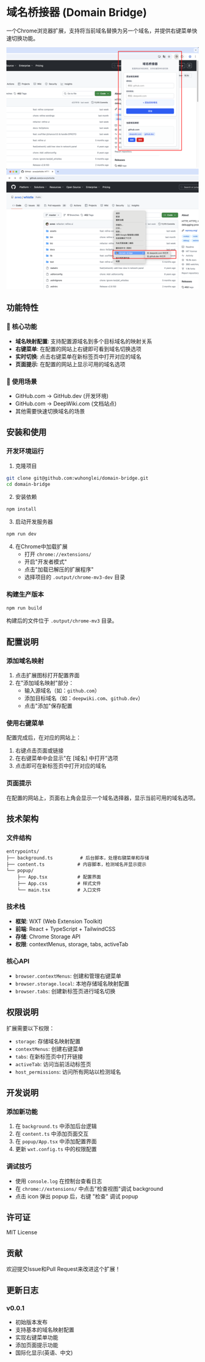 # 域名桥接器 (Domain Bridge)

一个Chrome浏览器扩展，支持将当前域名替换为另一个域名，并提供右键菜单快速切换功能。

![Domain Bridge](./imgs/docs/zh/popup.png)
![Domain Bridge](./imgs/docs/zh/right_context.png)

## 功能特性

### 🚀 核心功能
- **域名映射配置**: 支持配置源域名到多个目标域名的映射关系
- **右键菜单**: 在配置的网站上右键即可看到域名切换选项
- **实时切换**: 点击右键菜单在新标签页中打开对应的域名
- **页面提示**: 在配置的网站上显示可用的域名选项

### 🎯 使用场景
- GitHub.com → GitHub.dev (开发环境)
- GitHub.com → DeepWiki.com (文档站点)
- 其他需要快速切换域名的场景

## 安装和使用

### 开发环境运行

1. 克隆项目
```bash
git clone git@github.com:wuhonglei/domain-bridge.git
cd domain-bridge
```

2. 安装依赖
```bash
npm install
```

3. 启动开发服务器
```bash
npm run dev
```

4. 在Chrome中加载扩展
   - 打开 `chrome://extensions/`
   - 开启"开发者模式"
   - 点击"加载已解压的扩展程序"
   - 选择项目的 `.output/chrome-mv3-dev` 目录

### 构建生产版本

```bash
npm run build
```

构建后的文件位于 `.output/chrome-mv3` 目录。

## 配置说明

### 添加域名映射

1. 点击扩展图标打开配置界面
2. 在"添加域名映射"部分：
   - 输入源域名（如：`github.com`）
   - 添加目标域名（如：`deepwiki.com`、`github.dev`）
   - 点击"添加"保存配置

### 使用右键菜单

配置完成后，在对应的网站上：
1. 右键点击页面或链接
2. 在右键菜单中会显示"在 [域名] 中打开"选项
3. 点击即可在新标签页中打开对应的域名

### 页面提示

在配置的网站上，页面右上角会显示一个域名选择器，显示当前可用的域名选项。

## 技术架构

### 文件结构
```
entrypoints/
├── background.ts          # 后台脚本，处理右键菜单和存储
├── content.ts            # 内容脚本，检测域名并显示提示
└── popup/
    ├── App.tsx           # 配置界面
    ├── App.css           # 样式文件
    └── main.tsx          # 入口文件
```

### 技术栈
- **框架**: WXT (Web Extension Toolkit)
- **前端**: React + TypeScript + TailwindCSS
- **存储**: Chrome Storage API
- **权限**: contextMenus, storage, tabs, activeTab

### 核心API
- `browser.contextMenus`: 创建和管理右键菜单
- `browser.storage.local`: 本地存储域名映射配置
- `browser.tabs`: 创建新标签页进行域名切换

## 权限说明

扩展需要以下权限：
- `storage`: 存储域名映射配置
- `contextMenus`: 创建右键菜单
- `tabs`: 在新标签页中打开链接
- `activeTab`: 访问当前活动标签页
- `host_permissions`: 访问所有网站以检测域名

## 开发说明

### 添加新功能
1. 在 `background.ts` 中添加后台逻辑
2. 在 `content.ts` 中添加页面交互
3. 在 `popup/App.tsx` 中添加配置界面
4. 更新 `wxt.config.ts` 中的权限配置

### 调试技巧
- 使用 `console.log` 在控制台查看日志
- 在 `chrome://extensions/` 中点击"检查视图"调试 background
- 点击 icon 弹出 popup 后，右键 "检查" 调试 popup

## 许可证

MIT License

## 贡献

欢迎提交Issue和Pull Request来改进这个扩展！

## 更新日志

### v0.0.1
- 初始版本发布
- 支持基本的域名映射配置
- 实现右键菜单功能
- 添加页面提示功能
- 国际化显示(英语、中文)

